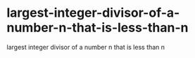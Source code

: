 # largest-integer-divisor-of-a-number-n-that-is-less-than-n
largest integer divisor of a number n that is less than n
